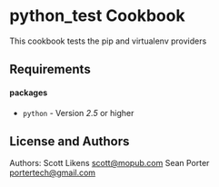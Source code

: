 python_test Cookbook
====================

This cookbook tests the pip and virtualenv providers

Requirements
------------

#### packages
- `python` - Version *2.5* or higher

License and Authors
-------------------
Authors: Scott Likens <scott@mopub.com>
		 Sean Porter <portertech@gmail.com>
